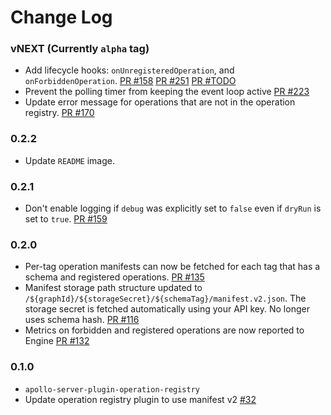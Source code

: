 # Change Log

### vNEXT (Currently `alpha` tag)

- Add lifecycle hooks: `onUnregisteredOperation`, and `onForbiddenOperation`. [PR #158](https://github.com/apollographql/apollo-platform-commercial/pull/158) [PR #251](https://github.com/apollographql/apollo-platform-commercial/pull/251) [PR #TODO](https://github.com/apollographql/apollo-platform-commercial/pull/TODO)
- Prevent the polling timer from keeping the event loop active [PR #223](https://github.com/apollographql/apollo-platform-commercial/pull/223)
- Update error message for operations that are not in the operation registry. [PR #170](https://github.com/apollographql/apollo-platform-commercial/pull/170)

### 0.2.2

- Update `README` image.

### 0.2.1

- Don't enable logging if `debug` was explicitly set to `false` even if `dryRun` is set to `true`. [PR #159](https://github.com/apollographql/apollo-platform-commercial/pull/159)

### 0.2.0

- Per-tag operation manifests can now be fetched for each tag that has a schema and registered operations. [PR #135](https://github.com/apollographql/apollo-platform-commercial/pull/135)
- Manifest storage path structure updated to `/${graphId}/${storageSecret}/${schemaTag}/manifest.v2.json`. The storage secret is fetched automatically using your API key. No longer uses schema hash. [PR #116](https://github.com/apollographql/apollo-platform-commercial/pull/116)
- Metrics on forbidden and registered operations are now reported to Engine [PR #132](https://github.com/apollographql/apollo-platform-commercial/pull/132)

### 0.1.0

- `apollo-server-plugin-operation-registry`
- Update operation registry plugin to use manifest v2 [#32](https://github.com/apollographql/apollo-platform-commercial/pull/32)

